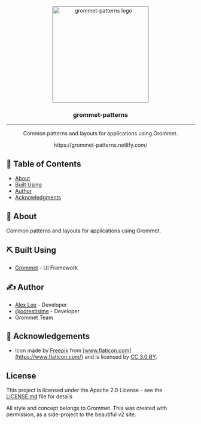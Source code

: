 <p align="center">
  <a href="" rel="noopener">
 <img width=256px height=256px src="https://github.com/alexlee-dev/grommet-patterns/raw/master/grommet-patterns.svg?sanitize=true" alt="grommet-patterns logo"></a>
</p>

<h3 align="center">grommet-patterns</h3>

<div align="center">

<!-- [![NPM Version][npm-image]][npm-url] [![NPM Total Downloads][npm-downloads]][npm-url] [![npm bundle size (minified + gzip)][size-image]][npm-url] [![Coverage Status](https://coveralls.io/repos/github/alexlee-dev/grommet-patterns/badge.svg?branch=master)](https://coveralls.io/github/alexlee-dev/grommet-patterns?branch=master) [![Build Status](https://travis-ci.org/alexlee-dev/grommet-patterns.svg?branch=master)](https://travis-ci.org/alexlee-dev/grommet-patterns.svg?branch=master) -->

</div>

---

<p align="center"> Common patterns and layouts for applications using Grommet.
    <br> 
</p>

<div align="center">https://grommet-patterns.netlify.com/</div>

## 📝 Table of Contents

- [About](#about)
- [Built Using](#built_using)
- [Author](#author)
- [Acknowledgments](#acknowledgement)

## 🧐 About <a name="about"></a>

Common patterns and layouts for applications using Grommet.

## ⛏️ Built Using <a name="built_using"></a>

- [Grommet](https://v2.grommet.io/) - UI Framework

## ✍️ Author <a name="author"></a>

- [Alex Lee](https://github.com/alexlee-dev) - Developer
- [@oorestisime]() - Developer
- Grommet Team

## 🎉 Acknowledgements <a name="acknowledgement"></a>

- Icon made by [Freepik](https://www.freepik.com/) from [www.flaticon.com](https://www.flaticon.com/) and is licensed by [CC 3.0 BY](http://creativecommons.org/licenses/by/3.0/).

<!-- 
[npm-image]: https://img.shields.io/npm/v/grommet-patterns.svg
[npm-downloads]: https://img.shields.io/npm/dt/grommet-patterns.svg
[npm-url]: https://www.npmjs.com/package/grommet-patterns
[size-image]: https://img.shields.io/bundlephobia/minzip/grommet-patterns.svg
[grommet-patterns-icon]: https://github.com/alexlee-dev/grommet-patterns/raw/master/grommet-patterns.png -->

## License

This project is licensed under the Apache 2.0 License - see the [LICENSE.md](LICENSE.md) file for details

All style and concept belongs to Grommet. This was created with permission, as a side-project to the beautiful v2 site.
